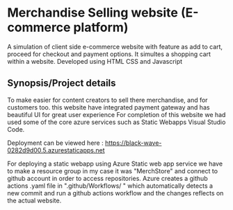 # Merchandise Selling website (E-commerce platform)
  A simulation of client side e-commerce website with feature as add to cart, proceed for checkout and payment options. It simultes a shopping cart within a website. Developed using HTML CSS and Javascript

 ## Synopsis/Project details
  To make easier for content creators to sell there merchandise, and for customers too. this website have integrated payment gateway and has beautiful UI for great user experience For completion of this website we had used some of the core azure services such as Static Webapps Visual Studio Code.

  Deployment can be viewed here : https://black-wave-0282d9d00.5.azurestaticapps.net

  For deploying a static webapp using Azure Static web app service we have to make a resource group in my case it was "MerchStore" and connect to github account in order to access repositories. Azure creates a github actions .yaml file in ".github/Workflows/ " which automatically detects a new commit and run a github actions workflow and the changes reflects on the actual website.

